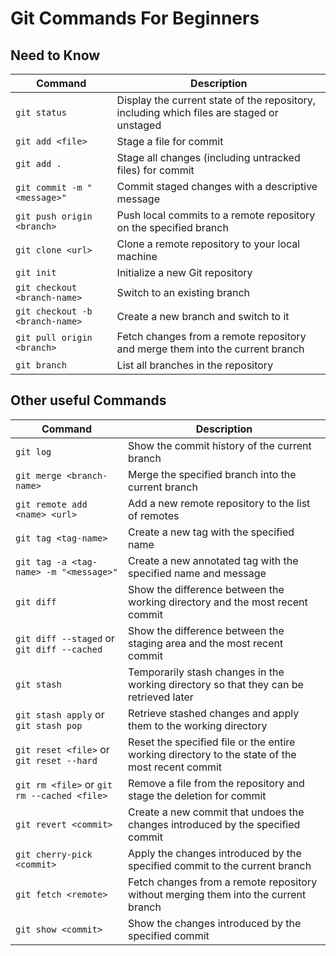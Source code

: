 # Git Commands For Beginners


## Need to Know



| Command                                            | Description                                                                                                             |
| ---------------------------------------------------| -----------------------------------------------------------------------------------------------------------------------|
| `git status`                                       | Display the current state of the repository, including which files are staged or unstaged                                |
| `git add <file>`                                   | Stage a file for commit                                                                                                 |
| `git add .`                                        | Stage all changes (including untracked files) for commit                                                               |
| `git commit -m "<message>"`                        | Commit staged changes with a descriptive message                                                                        |
| `git push origin <branch>`                         | Push local commits to a remote repository on the specified branch                                                        |
| `git clone <url>`                                  | Clone a remote repository to your local machine                                                                        |
| `git init`                                         | Initialize a new Git repository                                                                                        |
| `git checkout <branch-name>`                       | Switch to an existing branch                                                                                            |
| `git checkout -b <branch-name>`                    | Create a new branch and switch to it                                                                                    |
| `git pull origin <branch>`                         | Fetch changes from a remote repository and merge them into the current branch                                            |
| `git branch`                                       | List all branches in the repository                                                                                     |


## Other useful Commands

| Command                                            | Description                                                                                                             |
| ---------------------------------------------------| -----------------------------------------------------------------------------------------------------------------------|
| `git log`                                          | Show the commit history of the current branch                                                                           |
| `git merge <branch-name>`                          | Merge the specified branch into the current branch                                                                      |
| `git remote add <name> <url>`                      | Add a new remote repository to the list of remotes                                                                      |
| `git tag <tag-name>`                               | Create a new tag with the specified name                                                                                |
| `git tag -a <tag-name> -m "<message>"`             | Create a new annotated tag with the specified name and message                                                          |
| `git diff`                                         | Show the difference between the working directory and the most recent commit                                             |
| `git diff --staged` or `git diff --cached`         | Show the difference between the staging area and the most recent commit                                                  |
| `git stash`                                        | Temporarily stash changes in the working directory so that they can be retrieved later                                    |
| `git stash apply` or `git stash pop`               | Retrieve stashed changes and apply them to the working directory                                                         |
| `git reset <file>` or `git reset --hard`           | Reset the specified file or the entire working directory to the state of the most recent commit                          |
| `git rm <file>` or `git rm --cached <file>`        | Remove a file from the repository and stage the deletion for commit                                                      |
| `git revert <commit>`                              | Create a new commit that undoes the changes introduced by the specified commit                                           |
| `git cherry-pick <commit>`                         | Apply the changes introduced by the specified commit to the current branch                                               |
| `git fetch <remote>`                               | Fetch changes from a remote repository without merging them into the current branch                                      |
| `git show <commit>`                                | Show the changes introduced by the specified commit                                                                     |
